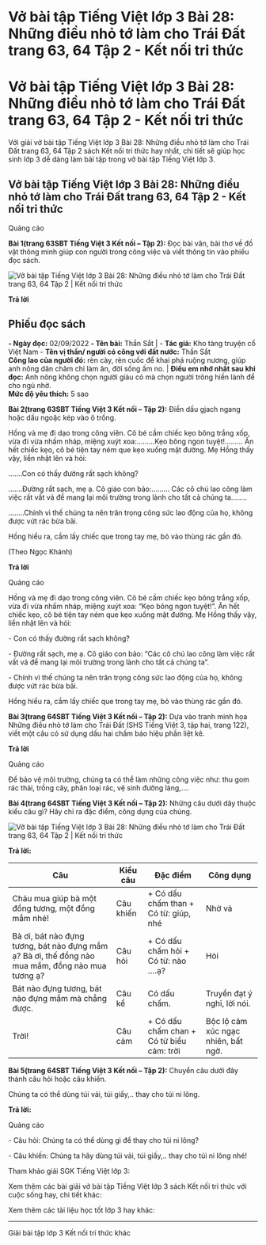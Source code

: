 # Vở bài tập Tiếng Việt lớp 3 Bài 28: Những điều nhỏ tớ làm cho Trái Đất trang 63, 64 Tập 2 - Kết nối tri thức

# Vở bài tập Tiếng Việt lớp 3 Bài 28: Những điều nhỏ tớ làm cho Trái Đất trang 63, 64 Tập 2 - Kết nối tri thức

Với giải vở bài tập Tiếng Việt lớp 3 Bài 28: Những điều nhỏ tớ làm cho Trái Đất trang 63, 64 Tập 2 sách Kết nối tri thức hay nhất, chi tiết sẽ giúp học sinh lớp 3 dễ dàng làm bài tập trong vở bài tập Tiếng Việt lớp 3.

## Vở bài tập Tiếng Việt lớp 3 Bài 28: Những điều nhỏ tớ làm cho Trái Đất trang 63, 64 Tập 2 - Kết nối tri thức

Quảng cáo

**Bài 1(trang 63SBT Tiếng Việt 3 Kết nối – Tập 2):** Đọc bài văn, bài thơ về đồ vật thông minh giúp con người trong công việc và viết thông tin vào phiếu đọc sách.

![Vở bài tập Tiếng Việt lớp 3 Bài 28: Những điều nhỏ tớ làm cho Trái Đất trang 63, 64 Tập 2 | Kết nối tri thức](https://vietjack.com/vbt-tieng-viet-3-kn/images/bai-28-nhung-dieu-nho-to-lam-cho-trai-dat-140522.PNG)

**Trả lời**

**Phiếu đọc sách**  
---  
**\- Ngày đọc:** 02/09/2022 **\- Tên bài:** Thần Sắt |  \- **Tác giả:** Kho tàng truyện cổ Việt Nam \- **Tên vị thần/ người có công với đất nước:** Thần Sắt  
**Công lao của người đó:** rèn cày, rèn cuốc để khai phá ruộng nương, giúp anh nông dân chăm chỉ làm ăn, đời sống ấm no. | **Điều em nhớ nhất sau khi đọc:** Anh nông không chọn người giàu có mà chọn người trông hiền lành để cho ngủ nhờ.  
**Mức độ yêu thích:** 5 sao  
  
  


**Bài 2(trang 63SBT Tiếng Việt 3 Kết nối – Tập 2):** Điền dấu gjach ngang hoặc dấu ngoặc kép vào ô trống.

Hồng và mẹ đi dạo trong công viên. Cô bé cầm chiếc kẹo bông trắng xốp, vừa đi vừa nhấm nháp, miệng xuýt xoa:………Kẹo bông ngon tuyệt!......... Ăn hết chiếc kẹo, cô bé tiện tay ném que kẹo xuống mặt đường. Mẹ Hồng thấy vậy, liền nhặt lên và hỏi: 

…….Con có thấy đường rất sạch không?

…….Đường rất sạch, mẹ ạ. Cô giáo con bảo:……… Các cô chú lao công làm việc rất vất vả để mang lại môi trường trong lành cho tất cả chúng ta……..

……..Chính vì thế chúng ta nên trân trọng công sức lao động của họ, không được vứt rác bừa bãi.

Hồng hiểu ra, cầm lấy chiếc que trong tay mẹ, bỏ vào thùng rác gần đó.

(Theo Ngọc Khánh)

**Trả lời**

Quảng cáo

Hồng và mẹ đi dạo trong công viên. Cô bé cầm chiếc kẹo bông trắng xốp, vừa đi vừa nhấm nháp, miệng xuýt xoa: “Kẹo bông ngon tuyệt!”. Ăn hết chiếc kẹo, cô bé tiện tay ném que kẹo xuống mặt đường. Mẹ Hồng thấy vậy, liền nhặt lên và hỏi: 

\- Con có thấy đường rất sạch không?

\- Đường rất sạch, mẹ ạ. Cô giáo con bảo: “Các cô chú lao công làm việc rất vất vả để mang lại môi trường trong lành cho tất cả chúng ta”.

\- Chính vì thế chúng ta nên trân trọng công sức lao động của họ, không được vứt rác bừa bãi.

Hồng hiểu ra, cầm lấy chiếc que trong tay mẹ, bỏ vào thùng rác gần đó.

**Bài 3(trang 64SBT Tiếng Việt 3 Kết nối – Tập 2):** Dựa vào tranh minh họa Những điều nhỏ tớ làm cho Trái Đất (SHS Tiếng Việt 3, tập hai, trang 122), viết một câu có sử dụng dấu hai chấm báo hiệu phần liệt kê.

**Trả lời**

Quảng cáo

Để bảo vệ môi trường, chúng ta có thể làm những công việc như: thu gom rác thải, trồng cây, phân loại rác, vệ sinh đường làng,….

**Bài 4(trang 64SBT Tiếng Việt 3 Kết nối – Tập 2):** Những câu dưới dây thuộc kiểu câu gì? Hãy chỉ ra đặc điểm, công dụng của chúng.

![Vở bài tập Tiếng Việt lớp 3 Bài 28: Những điều nhỏ tớ làm cho Trái Đất trang 63, 64 Tập 2 | Kết nối tri thức](https://vietjack.com/vbt-tieng-viet-3-kn/images/bai-28-nhung-dieu-nho-to-lam-cho-trai-dat-140521.PNG)

**Trả lời:**

**Câu** | **Kiểu câu** | **Đặc điểm** | **Công dụng**  
---|---|---|---  
Cháu mua giúp bà một đồng tương, một đồng mắm nhé! | Câu khiến |  \+ Có dấu chấm than  \+ Có từ: giúp, nhé | Nhờ vả  
Bà ơi, bát nào đựng tương, bát nào đựng mắm ạ? Bà ơi, thế đồng nào mua mắm, đồng nào mua tương ạ? | Câu hỏi |  \+ Có dấu chấm hỏi \+ Có từ: nào ….ạ? | Hỏi  
Bát nào đựng tương, bát nào đựng mắm mà chẳng được. | Câu kể | Có dấu chấm. | Truyền đạt ý nghĩ, lời nói.  
Trời! | Câu cảm |  \+ Có dấu chấm chan \+ Có từ biểu cảm: trời | Bộc lộ cảm xúc ngạc nhiên, bất ngờ.  
  
  


**Bài 5(trang 64SBT Tiếng Việt 3 Kết nối – Tập 2):** Chuyển câu dưới đây thành câu hỏi hoặc câu khiến.

Chúng ta có thể dùng túi vải, túi giấy,.. thay cho túi ni lông.

**Trả lời:**

Quảng cáo

\- Câu hỏi: Chúng ta có thể dùng gì để thay cho túi ni lông?

\- Câu khiến: Chúng ta hãy dùng túi vải, túi giấy,.. thay cho túi ni lông nhé!

Tham khảo giải SGK Tiếng Việt lớp 3:

Xem thêm các bài giải vở bài tập Tiếng Việt lớp 3 sách Kết nối tri thức với cuộc sống hay, chi tiết khác:

Xem thêm các tài liệu học tốt lớp 3 hay khác:

* * *

Giải bài tập lớp 3 Kết nối tri thức khác
